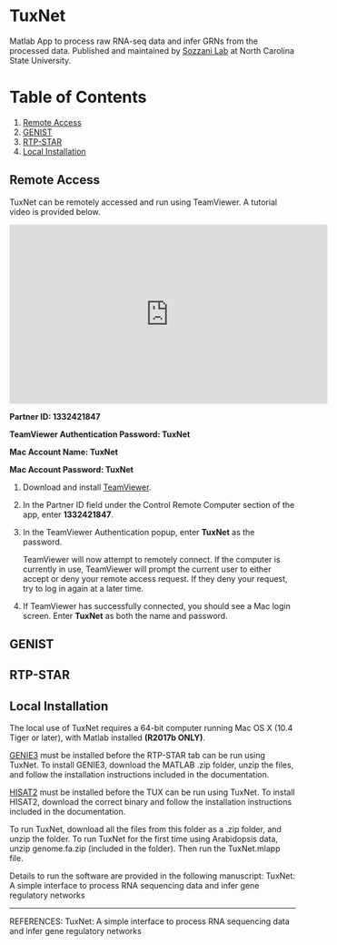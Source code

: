 # TuxNet
Matlab App to process raw RNA-seq data and infer GRNs from the processed data. Published and maintained by [Sozzani Lab](https://harvest.cals.ncsu.edu/sozzani-lab/) at North Carolina State University.

# Table of Contents
1. [Remote Access](#remote-access)
2. [GENIST](#genist-tutorial)
3. [RTP-STAR](#rtp-star-tutorial)
4. [Local Installation](#local-installation)

## Remote Access

TuxNet can be remotely accessed and run using TeamViewer. A tutorial video is provided below.

<iframe width="560" height="315" src="https://www.youtube.com/embed/cUXHW89-wi0" frameborder="0" allow="accelerometer; autoplay; encrypted-media; gyroscope; picture-in-picture" allowfullscreen></iframe>

**Partner ID: 1332421847**

**TeamViewer Authentication Password: TuxNet**

**Mac Account Name: TuxNet**

**Mac Account Password: TuxNet**

1. Download and install [TeamViewer](https://www.teamviewer.com/en-us/download/windows/).
1. In the Partner ID field under the Control Remote Computer section of the app, enter **1332421847**.
1. In the TeamViewer Authentication popup, enter **TuxNet** as the password.

    TeamViewer will now attempt to remotely connect. If the computer is currently in use, TeamViewer will prompt the current user to either accept or deny your remote access request. If they deny your request, try to log in again at a later time.

1. If TeamViewer has successfully connected, you should see a Mac login screen. Enter **TuxNet** as both the name and password.

## GENIST

## RTP-STAR

## Local Installation

The local use of TuxNet requires a 64-bit computer running Mac OS X (10.4 Tiger or later), with Matlab installed **(R2017b ONLY)**.

[GENIE3](https://github.com/jmlingeman/Network-Inference-Workspace/tree/master/algorithms/genie3) must be installed before the RTP-STAR tab can be run using TuxNet. To install GENIE3, download the MATLAB .zip folder, unzip the files, and follow the installation instructions included in the documentation.

[HISAT2](https://ccb.jhu.edu/software/hisat2/index.shtml) must be installed before the TUX can be run using TuxNet. To install HISAT2, download the correct binary and follow the installation instructions included in the documentation.

To run TuxNet, download all the files from this folder as a .zip folder, and unzip the folder. To run TuxNet for the first time using Arabidopsis data, unzip genome.fa.zip (included in the folder). Then run the TuxNet.mlapp file.

Details to run the software are provided in the following manuscript:
TuxNet: A simple interface to process RNA sequencing data and infer gene regulatory networks

----------------------------------------------------------------------------------------------------------------------------
REFERENCES:
TuxNet: A simple interface to process RNA sequencing data and infer gene regulatory networks
